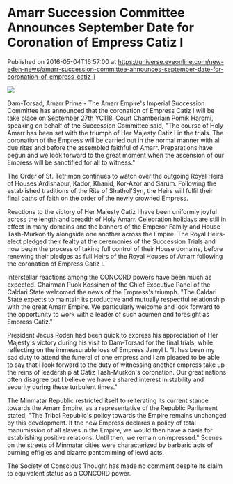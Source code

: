 # Amarr Succession Committee Announces September Date for Coronation of Empress Catiz I
Published on 2016-05-04T16:57:00 at https://universe.eveonline.com/new-eden-news/amarr-succession-committee-announces-september-date-for-coronation-of-empress-catiz-i

![](http://web.ccpgamescdn.com/newssystem/media/70263/1/13_128_2.png)

Dam-Torsad, Amarr Prime - The Amarr Empire's Imperial Succession Committee has announced that the coronation of Empress Catiz I will be take place on September 27th YC118. Court Chamberlain Pomik Haromi, speaking on behalf of the Succession Committee said, "The course of Holy Amarr has been set with the triumph of Her Majesty Catiz I in the trials. The coronation of the Empress will be carried out in the normal manner with all due rites and before the assembled faithful of Amarr. Preparations have begun and we look forward to the great moment when the ascension of our Empress will be sanctified for all to witness."

The Order of St. Tetrimon continues to watch over the outgoing Royal Heirs of Houses Ardishapur, Kador, Khanid, Kor-Azor and Sarum. Following the established traditions of the Rite of Shathol'Syn, the Heirs will fulfil their final oaths of faith on the order of the newly crowned Empress.

Reactions to the victory of Her Majesty Catiz I have been uniformly joyful across the length and breadth of Holy Amarr. Celebration holidays are still in effect in many domains and the banners of the Emperor Family and House Tash-Murkon fly alongside one another across the Empire. The Royal Heirs-elect pledged their fealty at the ceremonies of the Succession Trials and now begin the process of taking full control of their House domains, before renewing their pledges as full Heirs of the Royal Houses of Amarr following the coronation of Empress Catiz I.

Interstellar reactions among the CONCORD powers have been much as expected. Chairman Puok Kossinen of the Chief Executive Panel of the Caldari State welcomed the news of the Empress's triumph. "The Caldari State expects to maintain its productive and mutually respectful relationship with the great Amarr Empire. We particularly welcome and look forward to the opportunity to work with a leader of such acumen and foresight as Empress Catiz."

President Jacus Roden had been quick to express his appreciation of Her Majesty's victory during his visit to Dam-Torsad for the final trials, while reflecting on the immeasurable loss of Empress Jamyl I. "It has been my sad duty to attend the funeral of one empress and I am pleased to be able to say that I look forward to the duty of witnessing another empress take up the reins of leadership at Catiz Tash-Murkon's coronation. Our great nations often disagree but I believe we have a shared interest in stability and security during these turbulent times."

The Minmatar Republic restricted itself to reiterating its current stance towards the Amarr Empire, as a representative of the Republic Parliament stated, "The Tribal Republic's policy towards the Empire remains unchanged by this development. If the new Empress declares a policy of total manumission of all slaves in the Empire, we would then have a basis for establishing positive relations. Until then, we remain unimpressed." Scenes on the streets of Minmatar cities were characterized by barbaric acts of burning effigies and bizarre pantomiming of lewd acts.

The Society of Conscious Thought has made no comment despite its claim to equivalent status as a CONCORD power.
